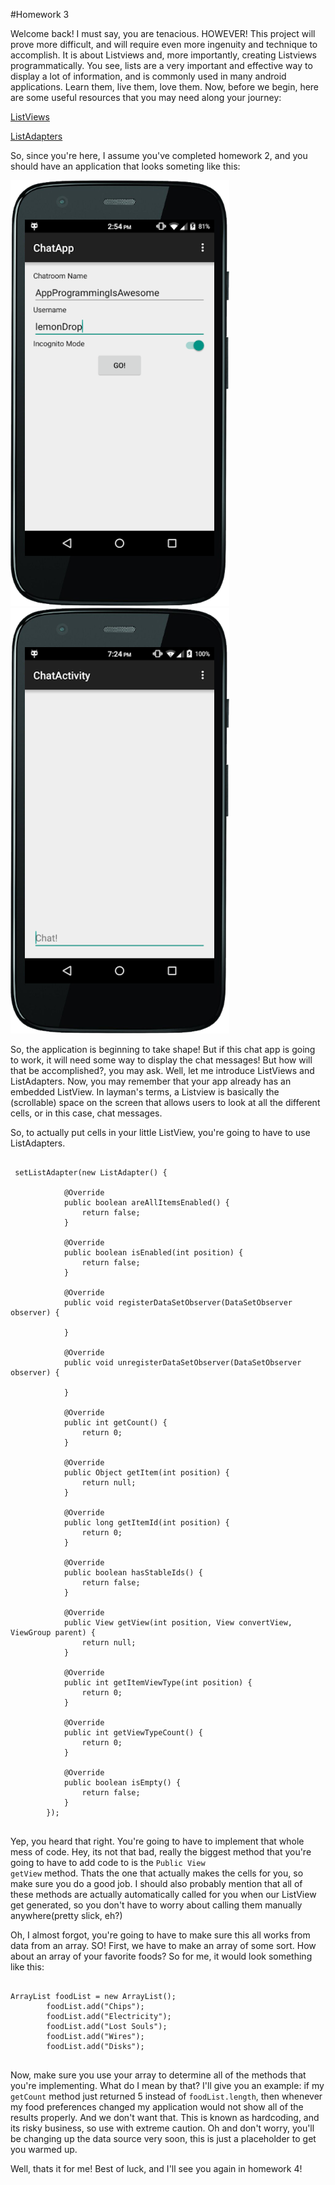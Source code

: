 #Homework 3

Welcome back! I must say, you are tenacious. HOWEVER! This project will prove more difficult, and will require even more ingenuity and technique to accomplish. It is about Listviews and, more importantly, creating Listviews programmatically. You see, lists are a very important and effective way to display a lot of information, and is commonly used in many android applications. Learn them, live them, love them. Now, before we begin, here are some useful resources that you may need along your journey:

[ListViews](http://developer.android.com/guide/topics/ui/layout/listview.html)

[ListAdapters](http://developer.android.com/reference/android/widget/ListAdapter.html)

So, since you're here, I assume you've completed homework 2, and you should have an application that looks someting like this:

![MainActivity](Images/chat1.png)
![ChatActivity](Images/chat2.png)

So, the application is beginning to take shape! But if this chat app is going to work, it will need some way to display the chat messages! But how will that be accomplished?, you may ask. Well, let me introduce ListViews and ListAdapters. Now, you may remember that your app already has an embedded ListView. In layman's terms, a Listview is basically the (scrollable) space on the screen that allows users to look at all the different cells, or in this case, chat messages.

So, to actually put cells in your little ListView, you're going to have to use ListAdapters.

<pre><code>
 setListAdapter(new ListAdapter() { 
  
            @Override
            public boolean areAllItemsEnabled() {
                return false;
            }
            
            @Override
            public boolean isEnabled(int position) {
                return false;
            }

            @Override
            public void registerDataSetObserver(DataSetObserver observer) {

            }

            @Override
            public void unregisterDataSetObserver(DataSetObserver observer) {

            }

            @Override
            public int getCount() {
                return 0;
            }

            @Override
            public Object getItem(int position) {
                return null;
            }

            @Override
            public long getItemId(int position) {
                return 0;
            }

            @Override
            public boolean hasStableIds() {
                return false;
            }

            @Override
            public View getView(int position, View convertView, ViewGroup parent) {
                return null;
            }

            @Override
            public int getItemViewType(int position) {
                return 0;
            }

            @Override
            public int getViewTypeCount() {
                return 0;
            }

            @Override
            public boolean isEmpty() {
                return false;
            }
        }); 
       
</code></pre>

Yep, you heard that right. You're going to have to implement that whole mess of code. Hey, its not that bad, really the biggest method that you're going to have to add code to is the <code>Public View getView</code> method. Thats the one that actually makes the cells for you, so make sure you do a good job. I should also probably mention that all of these methods are actually automatically called for you when our ListView get generated, so you don't have to worry about calling them manually anywhere(pretty slick, eh?)

Oh, I almost forgot, you're going to have to make sure this all works from data from an array. SO! First, we have to make an array of some sort. How about an array of your favorite foods?
So for me, it would look something like this:
<pre><code>
ArrayList<String> foodList = new ArrayList<String>();
        foodList.add("Chips");
        foodList.add("Electricity");
        foodList.add("Lost Souls");
        foodList.add("Wires");
        foodList.add("Disks");
        </code></pre>

Now, make sure you use your array to determine all of the methods that you're implementing. What do I mean by that? I'll give you an example: if my <code>getCount</code> method just returned 5 instead of <code>foodList.length</code>, then whenever my food preferences changed my application would not show all of the results properly. And we don't want that. This is known as hardcoding, and its risky business, so use with extreme caution. Oh and don't worry, you'll be changing up the data source very soon, this is just a placeholder to get you warmed up.



Well, thats it for me!
Best of luck, and I'll see you again in homework 4!
